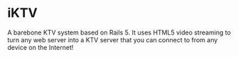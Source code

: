 # iKTV

A barebone KTV system based on Rails 5. It uses HTML5 video streaming to turn any web server into a KTV server that you can connect to from any device on the Internet!
